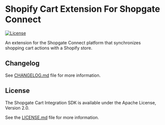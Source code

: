 # Shopify Cart Extension For Shopgate Connect

[![License](https://img.shields.io/badge/License-ISC-yellow.svg)](LICENSE.md)

An extension for the Shopgate Connect platform that synchronizes shopping cart actions with a Shopify store.

## Changelog

See [CHANGELOG.md](CHANGELOG.md) file for more information.

## License

The Shopgate Cart Integration SDK is available under the Apache License, Version 2.0.

See the [LICENSE.md](LICENSE.md) file for more information.
